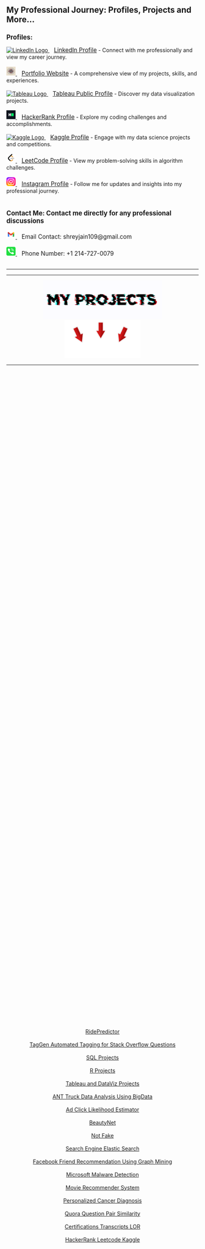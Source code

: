 <!DOCTYPE html>
<html lang='en'>
<head>
    <meta charset='UTF-8'>
    <meta name='viewport' content='width=device-width, initial-scale=1.0'>
</head>
<body>

<h1 style="font-size: 1.5em;">My Professional Journey: Profiles, Projects and More...</h1>

<h2 style="font-size: 1.2em;">Profiles:</h2>
<div>
    <a href='https://www.linkedin.com/in/shreyjain99/' target='_blank'>
        <img src='https://github.com/shreyjain99/shreyjain99/blob/main/linkedin%20logo%20v2.ico' alt='LinkedIn Logo' width='24' height='23'>
    </a> &nbsp;&nbsp; <a href='https://www.linkedin.com/in/shreyjain99/' target='_blank' style="font-size: 1.1em;">LinkedIn Profile</a> - Connect with me professionally and view my career journey.<br><br>
    
 <a href='#' target='_blank'>
        <img src='https://github.com/shreyjain99/shreyjain99/blob/main/portfolio%20logo.png' alt='Portfolio Logo' width='24' height='23'>
    </a> &nbsp;&nbsp; <a href='#' target='_blank' style="font-size: 1.1em;">Portfolio Website</a> - A comprehensive view of my projects, skills, and experiences.<br><br>
    
 <a href='https://public.tableau.com/app/profile/shrey.jain6858/vizzes' target='_blank'>
        <img src='https://github.com/shreyjain99/shreyjain99/blob/main/tableau%20logo%20v2.ico' alt='Tableau Logo' width='24' height='23'>
    </a> &nbsp;&nbsp; <a href='https://public.tableau.com/app/profile/shrey.jain6858/vizzes' target='_blank' style="font-size: 1.1em;">Tableau Public Profile</a> - Discover my data visualization projects.<br><br>
    
  <a href='https://www.hackerrank.com/profile/shreyjain99' target='_blank'>
        <img src='https://github.com/shreyjain99/shreyjain99/blob/main/hackerrank%20logo.png' alt='HackerRank Logo' width='24' height='23'>
    </a> &nbsp;&nbsp; <a href='https://www.hackerrank.com/profile/shreyjain99' target='_blank' style="font-size: 1.1em;">HackerRank Profile</a> - Explore my coding challenges and accomplishments.<br><br>
    
 <a href='https://www.kaggle.com/shreyjain99' target='_blank'>
        <img src='https://github.com/shreyjain99/shreyjain99/blob/main/kaggle%20logov2.ico' alt='Kaggle Logo' width='24' height='23'>
    </a> &nbsp;&nbsp; <a href='https://www.kaggle.com/shreyjain99' target='_blank' style="font-size: 1.1em;">Kaggle Profile</a> - Engage with my data science projects and competitions.<br><br>
    
 <a href='https://leetcode.com/u/shreyjain99/' target='_blank'>
        <img src='https://github.com/shreyjain99/shreyjain99/blob/main/LeetCode-logo.png' alt='LeetCode Logo' width='24' height='23'>
    </a> &nbsp;&nbsp; <a href='https://leetcode.com/u/shreyjain99/' target='_blank' style="font-size: 1.1em;">LeetCode Profile</a> - View my problem-solving skills in algorithm challenges.<br><br>
    
 <a href='https://www.instagram.com/plate.and.plane/' target='_blank'>
        <img src='https://github.com/shreyjain99/shreyjain99/blob/main/insta%20logo%20v2.png' alt='Instagram Logo' width='24' height='23'>
    </a> &nbsp;&nbsp; <a href='https://www.instagram.com/plate.and.plane/' target='_blank' style="font-size: 1.1em;">Instagram Profile</a> - Follow me for updates and insights into my professional journey.<br><br>
</div>

<h2 style="font-size: 1.2em;">Contact Me: Contact me directly for any professional discussions</h2>
<div>
    <a href="mailto:shreyjain109@gmail.com">
        <img src='https://github.com/shreyjain99/shreyjain99/blob/main/gmail-logo.svg' alt='Email Logo' width='24' height='23'>
    </a> &nbsp;&nbsp; <span style="font-size: 1.1em;">Email Contact: shreyjain109@gmail.com</span><br><br>
    
<a href="tel:+12147270079">
        <img src='https://github.com/shreyjain99/shreyjain99/blob/main/phone-logo.svg' alt='Phone Logo' width='24' height='23'>
    </a> &nbsp;&nbsp; <span style="font-size: 1.1em;">Phone Number: +1 214-727-0079</span><br><br>
</div>

<hr>
<hr>

<div align="center">
    <img height="100" src="https://github.com/shreyjain99/shreyjain99/blob/main/myprojects.gif" alt="Check GIF">
</div>

<div align="center">
    <img height="100" src="https://github.com/shreyjain99/shreyjain99/blob/main/below_arrow.gif" alt="Below Arrow GIF">
</div>

<hr>

<body>
    <div style="display: flex; justify-content: center; align-items: center; height: 100vh; flex-direction: column;">
        <a href="https://github.com/shreyjain99/RidePredictor">RidePredictor</a><br>
        <a href="https://github.com/shreyjain99/TagGen-Automated-Tagging-for-Stack-Overflow-Questions">TagGen Automated Tagging for Stack Overflow Questions</a><br>
        <a href="https://github.com/shreyjain99/SQL-Projects">SQL Projects</a><br>
        <a href="https://github.com/shreyjain99/R-Projects">R Projects</a><br>
        <a href="https://github.com/shreyjain99/Tableau-and-DataViz-Projects">Tableau and DataViz Projects</a><br>
        <a href="https://github.com/shreyjain99/ANT-Truck-Data-Analysis-Using-BigData">ANT Truck Data Analysis Using BigData</a><br>
        <a href="https://github.com/shreyjain99/Ad-Click-Likelihood-Estimator">Ad Click Likelihood Estimator</a><br>
        <a href="https://github.com/shreyjain99/BeautyNet">BeautyNet</a><br>
        <a href="https://github.com/shreyjain99/Not-Fake">Not Fake</a><br>
        <a href="https://github.com/shreyjain99/Search-Engine-Elastic-Search">Search Engine Elastic Search</a><br>
        <a href="https://github.com/shreyjain99/Facebook-Friend-Recommendation-Using-Graph-Mining">Facebook Friend Recommendation Using Graph Mining</a><br>
        <a href="https://github.com/shreyjain99/Microsoft-Malware-Detection">Microsoft Malware Detection</a><br>
        <a href="https://github.com/shreyjain99/Movie-Recommender-System">Movie Recommender System</a><br>
        <a href="https://github.com/shreyjain99/Personalized-Cancer-Diagnosis">Personalized Cancer Diagnosis</a><br>
        <a href="https://github.com/shreyjain99/Quora-Question-Pair-Similarity">Quora Question Pair Similarity</a><br>
        <a href="https://github.com/shreyjain99/Certifications-Transcripts-LOR">Certifications Transcripts LOR</a><br>
        <a href="https://github.com/shreyjain99/HackerRank-Leetcode-Kaggle">HackerRank Leetcode Kaggle</a>
    </div>
</body>


</body>
</html>
